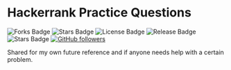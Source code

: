 # Hackerrank Practice Questions

![Forks Badge](https://img.shields.io/github/forks/Anmol53/Hackerrank-Practice)
![Stars Badge](https://img.shields.io/github/stars/Anmol53/Hackerrank-Practice)
![License Badge](https://img.shields.io/github/license/Anmol53/Hackerrank-Practice)
![Release Badge](https://img.shields.io/github/contributors/Anmol53/Hackerrank-Practice)
![Stars Badge](https://img.shields.io/github/watchers/Anmol53/Hackerrank-Practice)
[![GitHub followers](https://img.shields.io/github/followers/Anmol53.svg?style=social&label=Follow&maxAge=2592000)](https://github.com/Anmol53?tab=followers)

Shared for my own future reference and if anyone needs help with a certain problem.
